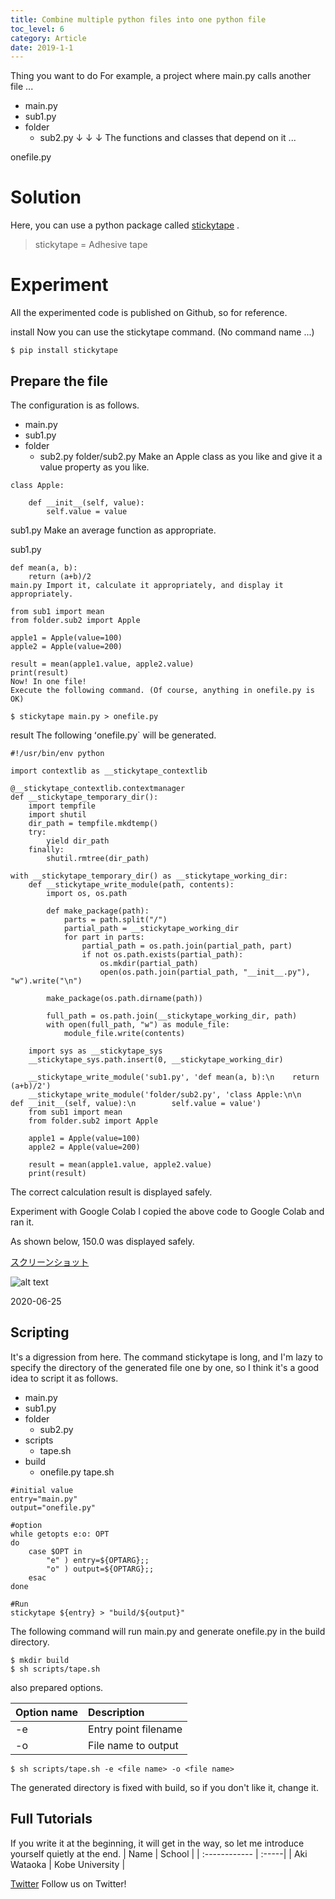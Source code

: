 ```yaml
---
title: Combine multiple python files into one python file
toc_level: 6
category: Article
date: 2019-1-1
---
```


Thing you want to do
For example, a project where main.py calls another file ...

- main.py
- sub1.py
- folder
    - sub2.py
↓ ↓ ↓ The functions and classes that depend on it ...

onefile.py

# Solution
Here, you can use a python package called [stickytape](https://pypi.org/project/stickytape/) .

> stickytape = Adhesive tape

# Experiment
All the experimented code is published on Github, so for reference. 

install Now you can use the stickytape command. (No command name ...)
~~~
$ pip install stickytape
~~~
## Prepare the file
The configuration is as follows.

- main.py
- sub1.py
- folder
    - sub2.py
folder/sub2.py Make an Apple class as you like and give it a value property as you like.
~~~
class Apple:

    def __init__(self, value):
        self.value = value
~~~

sub1.py Make an average function as appropriate.

sub1.py
~~~
def mean(a, b):
    return (a+b)/2
main.py Import it, calculate it appropriately, and display it appropriately.

from sub1 import mean
from folder.sub2 import Apple

apple1 = Apple(value=100)
apple2 = Apple(value=200)

result = mean(apple1.value, apple2.value)
print(result)
Now! In one file!
Execute the following command. (Of course, anything in onefile.py is OK)
~~~
~~~
$ stickytape main.py > onefile.py
~~~
result
The following ʻonefile.py` will be generated.
~~~
#!/usr/bin/env python

import contextlib as __stickytape_contextlib

@__stickytape_contextlib.contextmanager
def __stickytape_temporary_dir():
    import tempfile
    import shutil
    dir_path = tempfile.mkdtemp()
    try:
        yield dir_path
    finally:
        shutil.rmtree(dir_path)

with __stickytape_temporary_dir() as __stickytape_working_dir:
    def __stickytape_write_module(path, contents):
        import os, os.path

        def make_package(path):
            parts = path.split("/")
            partial_path = __stickytape_working_dir
            for part in parts:
                partial_path = os.path.join(partial_path, part)
                if not os.path.exists(partial_path):
                    os.mkdir(partial_path)
                    open(os.path.join(partial_path, "__init__.py"), "w").write("\n")

        make_package(os.path.dirname(path))

        full_path = os.path.join(__stickytape_working_dir, path)
        with open(full_path, "w") as module_file:
            module_file.write(contents)

    import sys as __stickytape_sys
    __stickytape_sys.path.insert(0, __stickytape_working_dir)

    __stickytape_write_module('sub1.py', 'def mean(a, b):\n    return (a+b)/2')
    __stickytape_write_module('folder/sub2.py', 'class Apple:\n\n    def __init__(self, value):\n        self.value = value')
    from sub1 import mean
    from folder.sub2 import Apple
    
    apple1 = Apple(value=100)
    apple2 = Apple(value=200)
    
    result = mean(apple1.value, apple2.value)
    print(result)
~~~

The correct calculation result is displayed safely.

Experiment with Google Colab
I copied the above code to Google Colab and ran it.

As shown below, 150.0 was displayed safely.

[スクリーンショット](https://linuxtut.com/en/dfc67048c7f214a31265/)

![alt text](https://github.com/readloud/stickytape/blob/main/7f75a9f3cecc.png)

2020-06-25 

## Scripting
It's a digression from here.
The command stickytape is long, and I'm lazy to specify the directory of the generated file one by one, so I think it's a good idea to script it as follows.

- main.py
- sub1.py
- folder
    - sub2.py
- scripts
    - tape.sh
- build
    - onefile.py
tape.sh
~~~
#initial value
entry="main.py"
output="onefile.py"

#option
while getopts e:o: OPT
do
	case $OPT in 
		"e" ) entry=${OPTARG};;
		"o" ) output=${OPTARG};;
	esac
done

#Run
stickytape ${entry} > "build/${output}"
~~~

The following command will run main.py and generate onefile.py in the build directory.
~~~
$ mkdir build
$ sh scripts/tape.sh
~~~
also prepared options.

| Option name| Description |
| :------------ | :----- |
|-e |Entry point filename|
|-o |File name to output|
~~~
$ sh scripts/tape.sh -e <file name> -o <file name>
~~~
The generated directory is fixed with build, so if you don't like it, change it.

## Full Tutorials
If you write it at the beginning, it will get in the way, so let me introduce yourself quietly at the end.
| Name  | School | 
| :------------ | :-----|
| Aki Wataoka | Kobe University |

[Twitter](@Wataoka_Koki) Follow us on Twitter!
